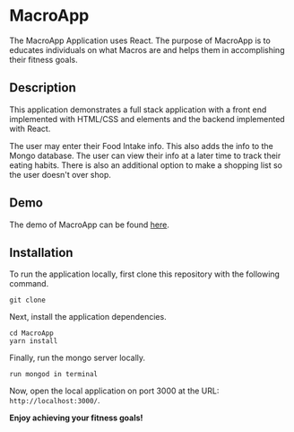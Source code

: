 # MacroApp
The MacroApp Application uses React.  The purpose of MacroApp is to educates individuals on what Macros are and helps them in accomplishing their fitness goals.

## Description

This application demonstrates a full stack application with a front end implemented with HTML/CSS and elements and the backend implemented with React. 

The user may enter their Food Intake info. This also adds the info to the Mongo database. The user can view their info at a later time to track their eating habits. There is also an additional option to make a shopping list so the user doesn't over shop.
## Demo

The demo of MacroApp can be found [here]().

## Installation

To run the application locally, first clone this repository with the following command.

	git clone 
	
Next, install the application dependencies.

	cd MacroApp
	yarn install
	
	
Finally, run the mongo server locally.

	run mongod in terminal
	
Now, open the local application on port 3000 at the URL: `http://localhost:3000/`.

**Enjoy achieving your fitness goals!**

